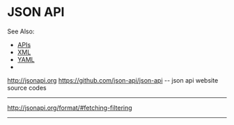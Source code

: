 # JSON API

See Also:

  - [APIs](APIs.md)
  - [XML](XML.md)
  - [YAML](YAML.md)
  - 

http://jsonapi.org
https://github.com/json-api/json-api  -- json api website source codes

---

http://jsonapi.org/format/#fetching-filtering

---
